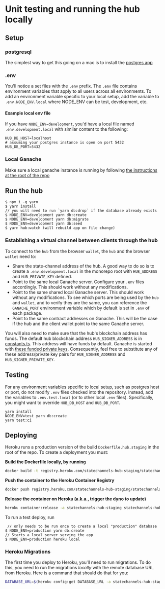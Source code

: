 # Unit testing and running the hub locally

## Setup

### postgresql

The simplest way to get this going on a mac is to install the [postgres app](https://postgresapp.com)

### .env

You'll notice a set files with the `.env` prefix. The `.env` file contains environment variables that apply to all users across all environments. To add an environment variable specific to your local setup, add the variable to `.env.NODE_ENV.local` where NODE_ENV can be test, development, etc.

#### Example local env file

If you have `NODE_ENV=development`, you'd have a local file named `.env.development.local` with similar content to the following:

```
HUB_DB_HOST=localhost
# assuming your postgres instance is open on port 5432
HUB_DB_PORT=5432
```

### Local Ganache

Make sure a local ganache instance is running by following [the instructions at the root of the repo](../../readme.md#Development-Flow)

## Run the hub

```
$ npm i -g yarn
$ yarn install
// you will need to run `yarn db:drop` if the database already exists
$ NODE_ENV=development yarn db:create
$ NODE_ENV=development yarn db:migrate
$ NODE_ENV=development yarn db:seed
$ yarn hub:watch (will rebuild app on file change)

```

### Establishing a virtual channel between clients through the hub

To connect to the `hub` from the browser `wallet`, the `hub` and the browser `wallet` need to:

- Share the state-channel address of the hub. A good way to do so is to create a `.env.development.local` in the monorepo root with `HUB_ADDRESS` and `HUB_PRIVATE_KEY` defined.
- Point to the same local Ganache server. Configure your `.env` files accordingly. This should work without any modifications.
- Point to the same shared local Ganache server. This should work without any modifications. To see which ports are being used by the `hub` and `wallet`, and to verify they are the same, you can reference the `GANACHE_PORT` environment variable which by default is set in `.env` of each package.
- Point to the same contract addresses on Ganache. This will be the case if the hub and the client wallet point to the same Ganache server.

You will also need to make sure that the hub's blockchain address has funds. The default hub blockchain address `HUB_SIGNER_ADDRESS` is in [constants.ts](https://github.com/statechannels/monorepo/blob/master/packages/hub/src/constants.ts). This address will have funds by default. Ganache is started with [these funded private keys](https://github.com/statechannels/monorepo/blob/hub-address/packages/devtools/src/constants.ts). Consequently, feel free to substitute any of these address/private key pairs for `HUB_SIGNER_ADDRESS` and `HUB_SIGNER_PRIVATE_KEY`.

## Testing

For any environment variables specific to local setup, such as postgres host or port, do not modify `.env` files checked into the repository. Instead, add the variables to `.env.test.local` (or to other local `.env` files). Specifically, you might want to override `HUB_DB_HOST` and `HUB_DB_PORT`.

```
yarn install
NODE_ENV=test yarn db:create
yarn test:ci
```

## Deploying

Heroku runs a production version of the build `Dockerfile.hub.staging` in the root of the repo. To create a deployment you must:

**Build the Dockerfile locally, by running**

```bash
docker build -t registry.heroku.com/statechannels-hub-staging/statechannels-hub -f Dockerfile.hub.staging .
```

**Push the container to the Heroku Container Registry**

```bash
docker push registry.heroku.com/statechannels-hub-staging/statechannels-hub
```

**Release the container on Heroku (a.k.a., trigger the dyno to update)**

```bash
heroku container:release -a statechannels-hub-staging statechannels-hub
```

To run a test deploy, run

```
 // only needs to be run once to create a local "production" database
$ NODE_ENV=production yarn db:create
// Starts a local server serving the app
$ NODE_ENV=production heroku local
```

### Heroku Migrations

The first time you deploy to Heroku, you'll need to run migrations. To do this, you need to run the migrations _locally_ with the remote database URL from Heroku. Here is a command that should do that for you:

```bash
DATABASE_URL=$(heroku config:get DATABASE_URL -a statechannels-hub-staging)?ssl=true yarn db:migrate
```
